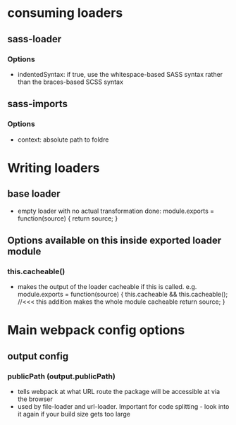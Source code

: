 consuming loaders
=================
sass-loader
-----------
### Options
*   indentedSyntax:    if true, use the whitespace-based SASS syntax rather than the braces-based 
                       SCSS syntax

sass-imports
------------
### Options
*   context: absolute path to foldre


Writing loaders
===============
base loader
-----------
*   empty loader with no actual transformation done:
        module.exports = function(source) {
            return source;
        }

Options available on this inside exported loader module
-------------------------------------------------------
### this.cacheable()
*   makes the output of the loader cacheable if this is called. e.g.
        module.exports = function(source) {
            this.cacheable && this.cacheable(); //<<< this addition makes the whole module cacheable
            return source;
        }

Main webpack config options
===========================
output config
-------------
### publicPath (output.publicPath)
*   tells webpack at what URL route the package will be accessible at via the browser
*   used by file-loader and url-loader. Important for code splitting - look into it again if your 
    build size gets too large
